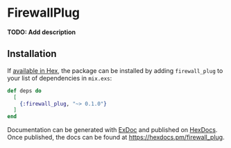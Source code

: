 # FirewallPlug

**TODO: Add description**

## Installation

If [available in Hex](https://hex.pm/docs/publish), the package can be installed
by adding `firewall_plug` to your list of dependencies in `mix.exs`:

```elixir
def deps do
  [
    {:firewall_plug, "~> 0.1.0"}
  ]
end
```

Documentation can be generated with [ExDoc](https://github.com/elixir-lang/ex_doc)
and published on [HexDocs](https://hexdocs.pm). Once published, the docs can
be found at <https://hexdocs.pm/firewall_plug>.

